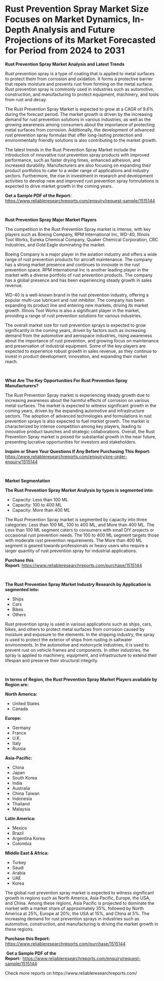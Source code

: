 <p><h1>Rust Prevention Spray Market Size Focuses on Market Dynamics, In-Depth Analysis and Future Projections of its Market Forecasted for Period from 2024 to 2031</h1></p><p><strong>Rust Prevention Spray Market Analysis and Latest Trends</strong></p>
<p><p>Rust prevention spray is a type of coating that is applied to metal surfaces to protect them from corrosion and oxidation. It forms a protective barrier that repels moisture and prevents rust from forming on the metal surface. Rust prevention spray is commonly used in industries such as automotive, construction, and manufacturing to protect equipment, machinery, and tools from rust and decay.</p><p>The Rust Prevention Spray Market is expected to grow at a CAGR of 9.6% during the forecast period. The market growth is driven by the increasing demand for rust prevention solutions in various industries, as well as the growing awareness among consumers about the importance of protecting metal surfaces from corrosion. Additionally, the development of advanced rust prevention spray formulas that offer long-lasting protection and environmentally friendly solutions is also contributing to the market growth.</p><p>The latest trends in the Rust Prevention Spray Market include the introduction of innovative rust prevention spray products with improved performance, such as faster drying times, enhanced adhesion, and increased durability. Manufacturers are also focusing on expanding their product portfolios to cater to a wider range of applications and industry sectors. Furthermore, the rise in investment in research and development activities to develop new and improved rust prevention spray formulations is expected to drive market growth in the coming years.</p></p>
<p><strong>Get a Sample PDF of the Report:&nbsp;</strong> <a href="https://www.reliableresearchreports.com/enquiry/request-sample/1515144">https://www.reliableresearchreports.com/enquiry/request-sample/1515144</a></p>
<p>&nbsp;</p>
<p><strong>Rust Prevention Spray Major Market Players</strong></p>
<p><p>The competition in the Rust Prevention Spray market is intense, with key players such as Boeing Company, RPM International Inc, WD-40, Illinois Tool Works, Eureka Chemical Company, Quaker Chemical Corporation, CRC Industries, and Gold Eagle dominating the market.</p><p>Boeing Company is a major player in the aviation industry and offers a wide range of rust prevention products for aircraft maintenance. The company has a strong market presence and continues to innovate in the rust prevention space. RPM International Inc is another leading player in the market with a diverse portfolio of rust prevention products. The company has a global presence and has been experiencing steady growth in sales revenue.</p><p>WD-40 is a well-known brand in the rust prevention industry, offering a popular multi-use lubricant and rust inhibitor. The company has been expanding its product line and entering new markets, driving its market growth. Illinois Tool Works is also a significant player in the market, providing a range of rust prevention solutions for various industries.</p><p>The overall market size for rust prevention sprays is expected to grow significantly in the coming years, driven by factors such as increasing demand from the automotive and aerospace industries, rising awareness about the importance of rust prevention, and growing focus on maintenance and preservation of industrial equipment. Some of the key players are expected to experience robust growth in sales revenue, as they continue to invest in product development, innovation, and expanding their market reach.</p></p>
<p>&nbsp;</p>
<p><strong>What Are The Key Opportunities For Rust Prevention Spray Manufacturers?</strong></p>
<p><p>The Rust Prevention Spray market is experiencing steady growth due to increasing awareness about the harmful effects of corrosion on various metal surfaces. The market is expected to witness significant growth in the coming years, driven by the expanding automotive and infrastructure sectors. The adoption of advanced technologies and formulations in rust prevention sprays is also expected to fuel market growth. The market is characterized by intense competition among key players, leading to innovative product launches and strategic collaborations. Overall, the Rust Prevention Spray market is poised for substantial growth in the near future, presenting lucrative opportunities for investors and stakeholders.</p></p>
<p><strong>Inquire or Share Your Questions If Any Before Purchasing This Report:</strong> <a href="https://www.reliableresearchreports.com/enquiry/pre-order-enquiry/1515144">https://www.reliableresearchreports.com/enquiry/pre-order-enquiry/1515144</a></p>
<p>&nbsp;</p>
<p><strong>Market Segmentation</strong></p>
<p><strong>The Rust Prevention Spray Market Analysis by types is segmented into:</strong></p>
<p><ul><li>Capacity: Less than 100 ML</li><li>Capacity: 100 to 400 ML</li><li>Capacity: More than 400 ML</li></ul></p>
<p><p>The Rust Prevention Spray market is segmented by capacity into three categories: Less than 100 ML, 100 to 400 ML, and More than 400 ML. The Less than 100 ML segment caters to consumers with small DIY projects or occasional rust prevention needs. The 100 to 400 ML segment targets those with moderate rust prevention requirements. The More than 400 ML segment is geared towards professionals or heavy users who require a larger quantity of rust prevention spray for industrial applications.</p></p>
<p><strong>Purchase this Report:&nbsp;</strong><a href="https://www.reliableresearchreports.com/purchase/1515144">https://www.reliableresearchreports.com/purchase/1515144</a></p>
<p>&nbsp;</p>
<p><strong>The Rust Prevention Spray Market Industry Research by Application is segmented into:</strong></p>
<p><ul><li>Ships</li><li>Cars</li><li>Bikes</li><li>Others</li></ul></p>
<p><p>Rust prevention spray is used in various applications such as ships, cars, bikes, and others to protect metal surfaces from corrosion caused by moisture and exposure to the elements. In the shipping industry, the spray is used to protect the exterior of ships from rusting in saltwater environments. In the automotive and motorcycle industries, it is used to prevent rust on vehicle frames and components. In other industries, the spray is applied to machinery, equipment, and infrastructure to extend their lifespan and preserve their structural integrity.</p></p>
<p>&nbsp;</p>
<p><strong>In terms of Region, the Rust Prevention Spray Market Players available by Region are:</strong></p>
<p>
    <p> <strong> North America: </strong>
        <ul>
            <li>United States</li>
            <li>Canada</li>
        </ul>
        </p> 
    <p> <strong> Europe: </strong>
        <ul>
            <li>Germany</li>
            <li>France</li>
            <li>U.K.</li>
            <li>Italy</li>
            <li>Russia</li>
        </ul>
        </p> 
    <p> <strong> Asia-Pacific: </strong>
        <ul>
            <li>China</li>
            <li>Japan</li>
            <li>South Korea</li>
            <li>India</li>
            <li>Australia</li>
            <li>China Taiwan</li>
            <li>Indonesia</li>
            <li>Thailand</li>
            <li>Malaysia</li>
        </ul>
        </p> 
    <p> <strong> Latin America: </strong>
        <ul>
            <li>Mexico</li>
            <li>Brazil</li>
            <li>Argentina Korea</li>
            <li>Colombia</li>
        </ul>
        </p> 
    <p> <strong> Middle East & Africa: </strong>
        <ul>
            <li>Turkey</li>
            <li>Saudi</li>
            <li>Arabia</li>
            <li>UAE</li>
            <li>Korea</li>
        </ul>
    </p>
    </p>
<p><p>The global rust prevention spray market is expected to witness significant growth in regions such as North America, Asia Pacific, Europe, the USA, and China. Among these regions, Asia Pacific is projected to dominate the market with a market share of approximately 35%, followed by North America at 25%, Europe at 20%, the USA at 15%, and China at 5%. The increasing demand for rust prevention sprays in industries such as automotive, construction, and manufacturing is driving the market growth in these regions.</p></p>
<p><strong>Purchase this Report: </strong><a href="https://www.reliableresearchreports.com/purchase/1515144">https://www.reliableresearchreports.com/purchase/1515144</a></p>
<p>&nbsp;<strong>Get a Sample PDF of the Report:&nbsp;&nbsp;</strong><a href="https://www.reliableresearchreports.com/enquiry/request-sample/1515144">https://www.reliableresearchreports.com/enquiry/request-sample/1515144</a></p>
<p><strong></strong></p>
<p>Check more reports on https://www.reliableresearchreports.com/</p>